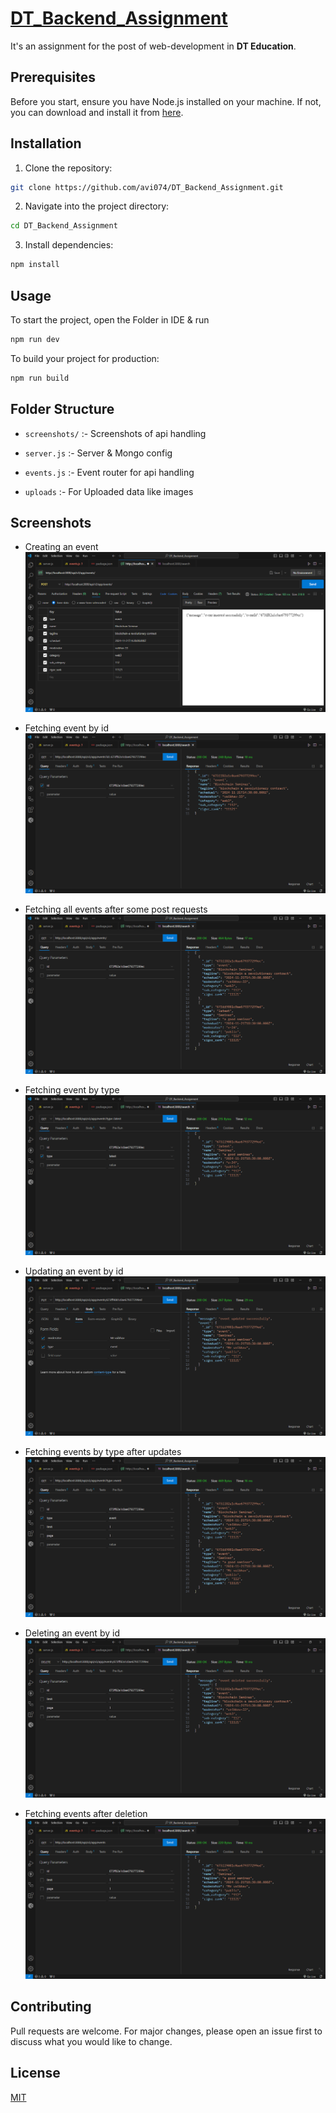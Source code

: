 # [DT_Backend_Assignment]()
It's an assignment for the post of web-development in **DT Education**.

## Prerequisites

Before you start, ensure you have Node.js installed on your machine. If not, you can download and install it from [here](https://nodejs.org/).


## Installation

1. Clone the repository:

```bash
git clone https://github.com/avi074/DT_Backend_Assignment.git
```

2. Navigate into the project directory:

```bash
cd DT_Backend_Assignment
```

3. Install dependencies:

```bash
npm install
```

## Usage

To start the project, open the Folder in IDE & run

```bash
npm run dev
```

To build your project for production:

```bash
npm run build
```

## Folder Structure

- `screenshots/` :- Screenshots of api handling

- `server.js` :- Server & Mongo config

- `events.js` :- Event router for api handling

- `uploads` :- For Uploaded data like images

## Screenshots

- Creating an event
![](./screenshots/post%20event.PNG)

- Fetching event by id
![](./screenshots/get%20event%20by%20id.PNG)

- Fetching all events after some post requests
![](./screenshots/get%20all%20events.PNG)

- Fetching event by type
![](./screenshots/get%20event%20by%20type.PNG)

- Updating an event by id
![](./screenshots/updating%20event.PNG)

- Fetching events by type after updates
![](./screenshots/get%20events%20by%20type%20after%20update.PNG)

- Deleting an event by id
![](./screenshots/delete%20event.PNG)

- Fetching events after deletion
![](./screenshots/events%20after%20deleting.PNG)


## Contributing

Pull requests are welcome. For major changes, please open an issue first to discuss what you would like to change.

## License
[MIT]()